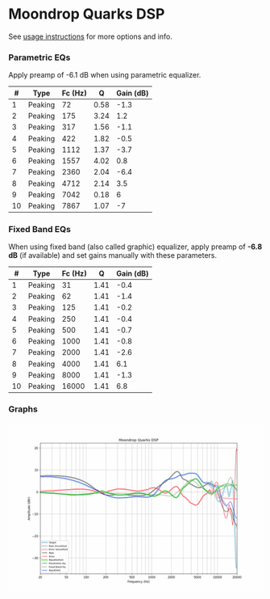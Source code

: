 # Moondrop Quarks DSP
See [usage instructions](https://github.com/jaakkopasanen/AutoEq#usage) for more options and info.

### Parametric EQs
Apply preamp of -6.1 dB when using parametric equalizer.

|   # | Type    |   Fc (Hz) |    Q |   Gain (dB) |
|-----|---------|-----------|------|-------------|
|   1 | Peaking |        72 | 0.58 |        -1.3 |
|   2 | Peaking |       175 | 3.24 |         1.2 |
|   3 | Peaking |       317 | 1.56 |        -1.1 |
|   4 | Peaking |       422 | 1.82 |        -0.5 |
|   5 | Peaking |      1112 | 1.37 |        -3.7 |
|   6 | Peaking |      1557 | 4.02 |         0.8 |
|   7 | Peaking |      2360 | 2.04 |        -6.4 |
|   8 | Peaking |      4712 | 2.14 |         3.5 |
|   9 | Peaking |      7042 | 0.18 |         6   |
|  10 | Peaking |      7867 | 1.07 |        -7   |

### Fixed Band EQs
When using fixed band (also called graphic) equalizer, apply preamp of **-6.8 dB** (if available) and set gains manually with these parameters.

|   # | Type    |   Fc (Hz) |    Q |   Gain (dB) |
|-----|---------|-----------|------|-------------|
|   1 | Peaking |        31 | 1.41 |        -0.4 |
|   2 | Peaking |        62 | 1.41 |        -1.4 |
|   3 | Peaking |       125 | 1.41 |        -0.2 |
|   4 | Peaking |       250 | 1.41 |        -0.4 |
|   5 | Peaking |       500 | 1.41 |        -0.7 |
|   6 | Peaking |      1000 | 1.41 |        -0.8 |
|   7 | Peaking |      2000 | 1.41 |        -2.6 |
|   8 | Peaking |      4000 | 1.41 |         6.1 |
|   9 | Peaking |      8000 | 1.41 |        -1.3 |
|  10 | Peaking |     16000 | 1.41 |         6.8 |

### Graphs
![](./Moondrop%20Quarks%20DSP.png)
